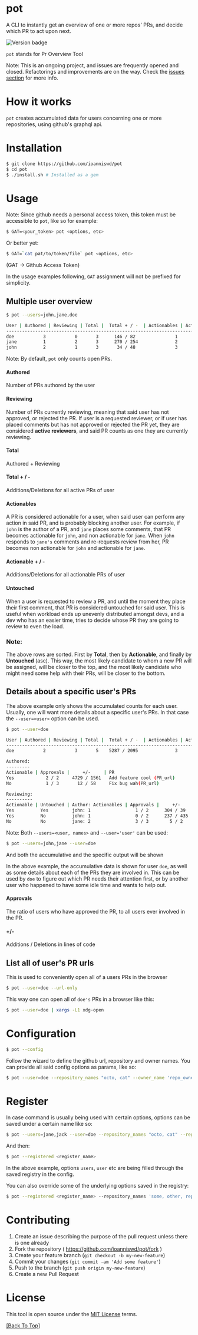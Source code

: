 # pot

A CLI to instantly get an overview of one or more repos' PRs, and decide which PR to act upon next.

![Version badge](https://img.shields.io/badge/version-1.0.0-green.svg)

`pot` stands for Pr Overview Tool

Note: This is an ongoing project, and issues are frequently opened and closed. Refactorings and improvements are on the way. Check the [issues section](https://github.com/ioanniswd/pot/issues) for more info.

# How it works

`pot` creates accumulated data for users concerning one or more repositories, using
github's graphql api.

# Installation

```sh
$ git clone https://github.com/ioanniswd/pot
$ cd pot
$ ./install.sh # Installed as a gem
```

# Usage

Note: Since github needs a personal access token, this token must be accessible
to `pot`, like so for example:

```sh
$ GAT=<your_token> pot <options, etc>
```

Or better yet:

```sh
$ GAT=`cat pat/to/token/file` pot <options, etc>
```

(GAT -> Github Access Token)

In the usage examples following, `GAT` assignment will not be prefixed for
simplicity.


## Multiple user overview

```sh
$ pot --users=john,jane,doe

User | Authored | Reviewing | Total |  Total + / -  | Actionables | Actionable + / - | Untouched
------------------------------------------------------------------------------------------------
doe           3           0       3      146 / 82               1         40 / 37              0
jane          1           2       3      270 / 254              2        200 / 187             0
john          2           1       3       34 / 48               3         34 / 48              0
```

Note: By default, `pot` only counts open PRs.

#### Authored
Number of PRs authored by the user

#### Reviewing
Number of PRs currently reviewing, meaning that said user has not
approved, or rejected the PR. If user is a requested reviewer, or if user has
placed comments but has not approved or rejected the PR yet, they are considered
**active reviewers**, and said PR counts as one they are currently reviewing.

#### Total
Authored + Reviewing

#### Total + / -
Additions/Deletions for all active PRs of user

#### Actionables
A PR is considered actionable for a user, when said user can
perform any action in said PR, and is probably blocking another user. For
example, if `john` is the author of a PR, and `jane` places some comments, that PR
becomes actionable for `john`, and non actionable for `jane`. When `john` responds to
`jane's` comments and re-requests review from her, PR becomes non actionable for
`john` and actionable for `jane`.

#### Actionable + / -
Additions/Deletions for all actionable PRs of user

#### Untouched
When a user is requested to review a PR, and until the moment
they place their first comment, that PR is considered untouched for said user.
This is useful when workload ends up unevenly distributed amongst devs, and a
dev who has an easier time, tries to decide whose PR they are going to review to
even the load.

### Note:
The above rows are sorted. First by **Total**, then by **Actionable**, and finally by **Untouched** (asc). This way, the most likely candidate to whom a new PR will be assigned, will be closer to the top, and the most likely candidate who might need some help with their PRs, will be closer to the bottom.

## Details about a specific user's PRs

The above example only shows the accumulated counts for each user. Usually, one
will want more details about a specific user's PRs. In that case the
`--user=<user>` option can be used.

```sh
$ pot --user=doe

User | Authored | Reviewing | Total |  Total + / -  | Actionables | Actionable + / - | Untouched
------------------------------------------------------------------------------------------------
doe           2           3       5    5287 / 2095              3       5270 / 2035            1

Authored:
---------
Actionable | Approvals |     +/-     | PR
Yes            2 / 2     4729 / 1561   Add feature cool (PR_url)
No             1 / 3       12 / 58     Fix bug wah(PR_url)

Reviewing:
----------
Actionable | Untouched | Author: Actionables | Approvals |     +/-     | PR
Yes          Yes         john: 1                 1 / 2      304 / 39     Add feature wow (PR_url)
Yes          No          john: 1                 0 / 2      237 / 435    Fix bug dang (PR_url)
No           No          jane: 2                 3 / 3        5 / 2      Improve styles (PR_url)
```

Note: Both `--users=<user, names>` and `--user='user'` can be used:
```sh
$ pot --users=john,jane --user=doe
```
And both the accumulative and the specific output will be shown

In the above example, the accumulative data is shown for user `doe`, as well
as some details about each of the PRs they are involved in. This can be used by
`doe` to figure out which PR needs their attention first, or by another user
who happened to have some idle time and wants to help out.

#### Approvals
The ratio of users who have approved the PR, to all users ever involved in the PR.

#### +/-
Additions / Deletions in lines of code

## List all of user's PR urls

This is used to conveniently open all of a users PRs in the browser

```sh
$ pot --user=doe --url-only

```

This way one can open all of `doe's` PRs in a browser like this:
```sh
$ pot --user=doe | xargs -L1 xdg-open
```


# Configuration
```sh
$ pot --config
```
Follow the wizard to define the github url, repository and owner names.
You can provide all said config options as params, like so:

```sh
$ pot --user=doe --repository_names "octo, cat" --owner_name 'repo_owner_name' --github_url 'github.<company_name>.com'

```

# Register
In case command is usually being used with certain options, options can be saved
under a certain name like so:

```sh
$ pot --users=jane,jack --user=doe --repository_names "octo, cat" --register_new <register_name>
```
And then:

```sh
$ pot --registered <register_name>
```

In the above example, options `users`, `user` etc are being filled through the
saved registry in the config.

You can also override some of the underlying options saved in the registry:
```sh
$ pot --registered <register_name> --repository_names 'some, other, repos'
```

# Contributing

1. Create an issue describing the purpose of the pull request unless there is one already
2. Fork the repository ( https://github.com/ioanniswd/pot/fork )
3. Create your feature branch (`git checkout -b my-new-feature`)
4. Commit your changes (`git commit -am 'Add some feature'`)
5. Push to the branch (`git push origin my-new-feature`)
6. Create a new Pull Request

# License

This tool is open source under the [MIT License](https://opensource.org/licenses/MIT) terms.

[[Back To Top]](#pot)

